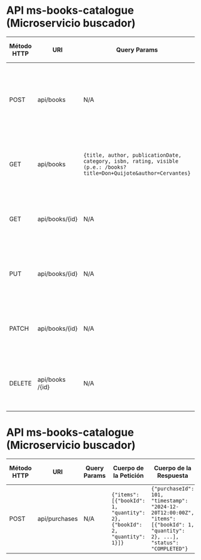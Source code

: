 # API ms-books-catalogue (Microservicio buscador)



| Método HTTP | URI             | Query Params                                                                                                         | Cuerpo de la Petición                                                                                                                                                                | Cuerpo de la Respuesta                                                 | Códigos de Respuesta                                          |
|-------------|-----------------|----------------------------------------------------------------------------------------------------------------------|--------------------------------------------------------------------------------------------------------------------------------------------------------------------------------------|------------------------------------------------------------------------|---------------------------------------------------------------|
| POST        | api/books       | N/A                                                                                                                  | `{"title": "El Hobbit", "author": "J.R.R. Tolkien", "publicationDate": "1937-09-21", "category": "Fantasía", "isbn": "978-0618260300", "rating": 5, "visibility": true, "stock": 5}` | `{"id": 1, "title": "El Hobbit", "author": "J.R.R. Tolkien", ...}`     | 201 Created<br/>400 Bad Request<br/>500 Internal Server Error |
| GET         | api/books       | `{title, author, publicationDate, category, isbn, rating, visible (p.e.: /books?title=Don+Quijote&author=Cervantes}` | N/A                                                                                                                                                                                  | `{"id": 1, "title": "El Hobbit", "author": "J.R.R. Tolkien", ...}`     | 200 OK<br/>404 Not Found<br/>500 Internal Server Error        |
| GET         | api/books/{id}  | N/A                                                                                                                  | N/A                                                                                                                                                                                  | `{"id": 1, "title": "El Hobbit", "author": "J.R.R. Tolkien", ...}`     | 200 OK<br/>404 Not Found<br/>500 Internal Server Error        |
| PUT         | api/books/{id}  | N/A                                                                                                                  | `{"title": "El Hobbit (Edición Especial)", "stock": 10, ...}`                                                                                                                        | `{"id": 1, "title": "El Hobbit (Edición Especial)", "stock": 10, ...}` | 200 OK<br/>404 Not Found<br/>500 Internal Server Error        |
| PATCH       | api/books/{id}  | N/A                                                                                                                  | `{"visibility": false}`                                                                                                                                                              | `{"id": 1, "title": "El Hobbit", "visibility": false, ...}`            | 200 OK<br/>404 Not Found<br/>500 Internal Server Error        |
| DELETE      | api/books /{id} | N/A                                                                                                                  | N/A                                                                                                                                                                                  | `{"message": "Libro eliminado"}`                                       | 200 OK<br/>404 Not Found<br/>500 Internal Server Error        |


# API ms-books-catalogue (Microservicio buscador)



| Método HTTP | URI           | Query Params | Cuerpo de la Petición                                                     | Cuerpo de la Respuesta                                                                                                          | Códigos de Respuesta                                          |
|-------------|---------------|--------------|---------------------------------------------------------------------------|---------------------------------------------------------------------------------------------------------------------------------|---------------------------------------------------------------|
| POST        | api/purchases | N/A          | `{"items": [{"bookId": 1, "quantity": 2}, {"bookId": 2, "quantity": 1}]}` | `{"purchaseId": 101, "timestamp": "2024-12-20T12:00:00Z", "items": [{"bookId": 1, "quantity": 2}, ...], "status": "COMPLETED"}` | 201 Created<br/>400 Bad Request<br/>500 Internal Server Error |         